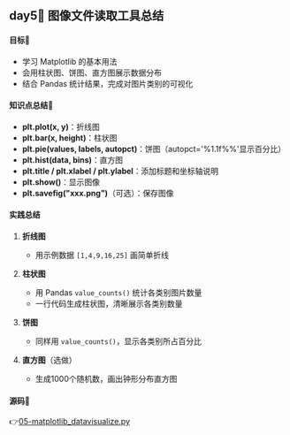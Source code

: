## day5📖 图像文件读取工具总结

#### 目标🤺 
- 学习 Matplotlib 的基本用法
- 会用柱状图、饼图、直方图展示数据分布
- 结合 Pandas 统计结果，完成对图片类别的可视化

#### 知识点总结🐣
- **plt.plot(x, y)**：折线图
- **plt.bar(x, height)**：柱状图
- **plt.pie(values, labels, autopct)**：饼图（autopct='%1.1f%%'显示百分比）
- **plt.hist(data, bins)**：直方图
- **plt.title / plt.xlabel / plt.ylabel**：添加标题和坐标轴说明
- **plt.show()**：显示图像
- **plt.savefig("xxx.png")**（可选）：保存图像

#### 实践总结
1. **折线图**  
   - 用示例数据 `[1,4,9,16,25]` 画简单折线

2. **柱状图**  
   - 用 Pandas `value_counts()` 统计各类别图片数量
   - 一行代码生成柱状图，清晰展示各类别数量

3. **饼图**  
   - 同样用 `value_counts()`，显示各类别所占百分比

4. **直方图**（选做）  
   - 生成1000个随机数，画出钟形分布直方图
  
#### 源码📕
👉[05-matplotlib_datavisualize.py](05-matplotlib_datavisualize.py)
